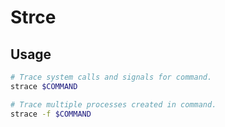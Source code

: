 Strce
=====

Usage
-----

```sh
# Trace system calls and signals for command.
strace $COMMAND

# Trace multiple processes created in command.
strace -f $COMMAND
```